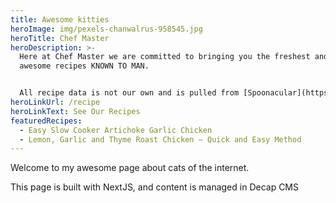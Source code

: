 ```yaml
---
title: Awesome kitties
heroImage: img/pexels-chanwalrus-958545.jpg
heroTitle: Chef Master
heroDescription: >-
  Here at Chef Master we are committed to bringing you the freshest and most
  awesome recipes KNOWN TO MAN. 


  All recipe data is not our own and is pulled from [Spoonacular](https://spoonacular.com/food-api). This site is a project site and data may be invalid or incorrect.
heroLinkUrl: /recipe
heroLinkText: See Our Recipes
featuredRecipes:
  - Easy Slow Cooker Artichoke Garlic Chicken
  - Lemon, Garlic and Thyme Roast Chicken – Quick and Easy Method
---
```

Welcome to my awesome page about cats of the internet.

This page is built with NextJS, and content is managed in Decap CMS

